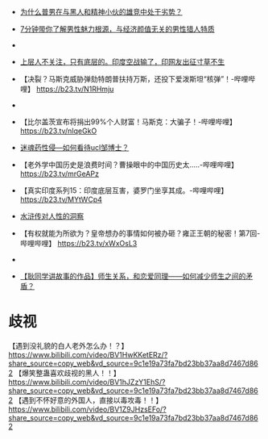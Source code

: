 - [为什么普男在与黑人和精神小伙的雄竞中处于劣势？](https://b23.tv/2EWG1XA)
- [7分钟带你了解男性魅力根源，与经济颜值无关的男性猎人特质](https://b23.tv/LevHJbb)
- 
- [上层人不关注，只有底层的。印度空战输了，印网友出征寸草不生](https://b23.tv/ZHpPv05)
- 【决裂？马斯克威胁弹劾特朗普扶持万斯，还投下爱泼斯坦“核弹”！-哔哩哔哩】 https://b23.tv/N1RHmju
- 
- 【比尔盖茨宣布将捐出99%个人财富！马斯克：大骗子！-哔哩哔哩】 https://b23.tv/nIqeGkO
- [迷魂药性侵—如何看待ucl邹博士？](https://www.douyin.com/video/7479426360180542777)
- 【老外学中国历史是浪费时间？曹操眼中的中国历史太…..-哔哩哔哩】 https://b23.tv/mrGeAPz
- 【真实印度系列15：印度底层互害，婆罗门坐享其成。-哔哩哔哩】 https://b23.tv/MYtWCp4

- [水浒传对人性的洞察](https://www.douyin.com/video/7473670195903548708)

- 【有权就能为所欲为？皇帝想办的事情如何被办砸？雍正王朝的秘密！第7回-哔哩哔哩】 https://b23.tv/xWxOsL3
- 

- [【耿同学讲故事的作品】师生关系，和恋爱同理——如何减少师生之间的矛盾？](https://www.douyin.com/video/7477245816877501748) 

# 歧视
【遇到没礼貌的白人老外怎么办！？】 https://www.bilibili.com/video/BV1HwKKetERz/?share_source=copy_web&vd_source=9c1e19a73fa7bd23bb37aa8d7467d862
【爆笑整蛊喜欢歧视的黑人！！】 https://www.bilibili.com/video/BV1hJZzY1EhS/?share_source=copy_web&vd_source=9c1e19a73fa7bd23bb37aa8d7467d862
【遇到不怀好意的外国人，直接以毒攻毒！！】 https://www.bilibili.com/video/BV1Z9JHzsEFo/?share_source=copy_web&vd_source=9c1e19a73fa7bd23bb37aa8d7467d862
